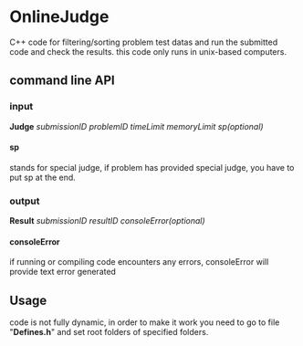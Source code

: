# OnlineJudge
C++ code for filtering/sorting problem test datas and run the submitted code and check the results.
this code only runs in unix-based computers.

<h2> command line API </h2>
<h3> input </h3>
<b>Judge</b> <i>submissionID</i> <i>problemID</i> <i>timeLimit</i> <i>memoryLimit</i> <i>sp(optional)</i>
<h4>sp</h4> stands for special judge, if problem has provided special judge, you have to put sp at the end.

<h3> output </h3>
<b>Result</b> <i>submissionID</i> <i>resultID</i> <i>consoleError(optional)</i>
<h4>consoleError</h4> if running or compiling code encounters any errors, consoleError will provide text error generated


<h2> Usage </h2>
code is not fully dynamic, in order to make it work you need to go to file "<b>Defines.h</b>" and set root folders of specified folders.